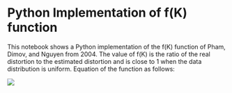 # Python Implementation of f(K) function
This notebook shows a Python implementation of the f(K) function of Pham, Dimov, and Nguyen from 2004. The value of f(K) is the ratio of the real distortion to the estimated distortion and is close to 1 when the data distribution is uniform. Equation of the function as follows:

<img src="https://github.com/Vonatzki/pham_dimov_python/tree/master/images/pham_dimov.png">
